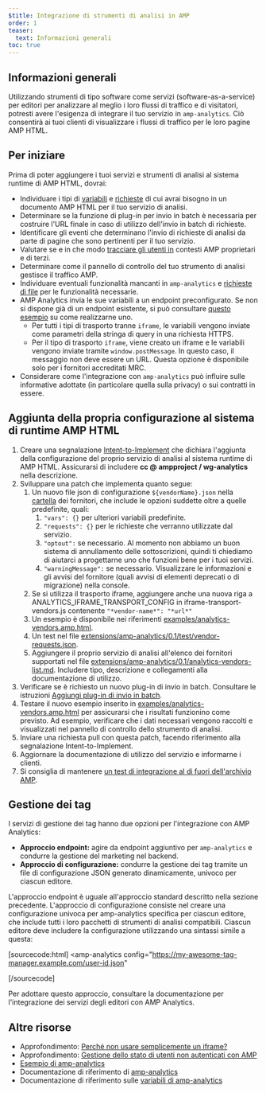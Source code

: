 ```yaml
---
$title: Integrazione di strumenti di analisi in AMP
order: 1
teaser:
  text: Informazioni generali
toc: true
---
```


<!--
This file is imported from https://github.com/ampproject/amphtml/blob/master/extensions/amp-analytics/integrating-analytics.md.
Please do not change this file.
If you have found a bug or an issue please
have a look and request a pull request there.
-->

## Informazioni generali <a name="overview"></a>

Utilizzando strumenti di tipo software come servizi (software-as-a-service) per editori per analizzare al meglio i loro flussi di traffico e di visitatori, potresti avere l'esigenza di integrare il tuo servizio in `amp-analytics`. Ciò consentirà ai tuoi clienti di visualizzare i flussi di traffico per le loro pagine AMP HTML.

## Per iniziare <a name="before-you-begin"></a>

Prima di poter aggiungere i tuoi servizi e strumenti di analisi al sistema runtime di AMP HTML, dovrai:

- Individuare i tipi di [variabili](https://github.com/ampproject/amphtml/blob/master/extensions/amp-analytics/analytics-vars.md) e [richieste](https://github.com/ampproject/amphtml/blob/master/extensions/amp-analytics/amp-analytics.md#requests) di cui avrai bisogno in un documento AMP HTML per il tuo servizio di analisi.
- Determinare se la funzione di plug-in per invio in batch è necessaria per costruire l'URL finale in caso di utilizzo dell'invio in batch di richieste.
- Identificare gli eventi che determinano l'invio di richieste di analisi da parte di  pagine che sono pertinenti per il tuo servizio.
- Valutare se e in che modo [tracciare gli utenti in](https://github.com/ampproject/amphtml/blob/master/spec/amp-managing-user-state.md) contesti AMP proprietari e di terzi.
- Determinare come il pannello di controllo del tuo strumento di analisi gestisce il traffico AMP.
- Individuare eventuali funzionalità mancanti in `amp-analytics` e [richieste di file](https://github.com/ampproject/amphtml/issues/new) per le funzionalità necessarie.
- AMP Analytics invia le sue variabili a un endpoint preconfigurato. Se non si dispone già di un endpoint esistente, si può consultare [questo esempio](https://github.com/ampproject/amp-publisher-sample#amp-analytics-sample) su come realizzarne uno.
    - Per tutti i tipi di trasporto tranne `iframe`, le variabili vengono inviate come parametri della stringa di query in una richiesta HTTPS.
    - Per il tipo di trasporto `iframe`, viene creato un iframe e le variabili vengono inviate tramite `window.postMessage`. In questo caso, il messaggio non deve essere un URL. Questa opzione è disponibile solo per i fornitori accreditati MRC.
- Considerare come l'integrazione con `amp-analytics` può influire sulle informative adottate (in particolare quella sulla privacy) o sui contratti in essere.

## Aggiunta della propria configurazione al sistema di runtime AMP HTML<a name="adding-your-configuration-to-the-amp-html-runtime"></a>

1. Creare una segnalazione [Intent-to-Implement](https://github.com/ampproject/amphtml/blob/master/extensions/amp-analytics/../../CONTRIBUTING.md#contributing-features) che dichiara l'aggiunta della configurazione del proprio servizio di analisi al sistema runtime di AMP HTML. Assicurarsi di includere **cc @ ampproject / wg-analytics** nella descrizione.
2. Sviluppare una patch che implementa quanto segue:
    1. Un nuovo file json di configurazione `${vendorName}.json` nella [cartella](https://github.com/ampproject/amphtml/tree/master/extensions/amp-analytics/0.1/vendors) dei fornitori, che include le opzioni suddette oltre a quelle predefinite, quali:
        1. `"vars": {}` per ulteriori variabili predefinite.
        2. `"requests": {}` per le richieste che verranno utilizzate dal servizio.
        3. `"optout":` se necessario. Al momento non abbiamo un buon sistema di annullamento delle sottoscrizioni, quindi ti chiediamo di aiutarci a progettarne uno che funzioni bene per i tuoi servizi.
        4. `"warningMessage":` se necessario. Visualizzare le informazioni e gli avvisi del fornitore (quali avvisi di elementi deprecati o di migrazione) nella console.
    2. Se si utilizza il trasporto iframe, aggiungere anche una nuova riga a ANALYTICS_IFRAME_TRANSPORT_CONFIG in iframe-transport-vendors.js contenente `"*vendor-name*": "*url*"`
    3. Un esempio è disponibile nei riferimenti [examples/analytics-vendors.amp.html](https://github.com/ampproject/amphtml/blob/master/extensions/amp-analytics/../../examples/analytics-vendors.amp.html).
    4. Un test nel file [extensions/amp-analytics/0.1/test/vendor-requests.json](https://github.com/ampproject/amphtml/blob/master/extensions/amp-analytics/../../extensions/amp-analytics/0.1/test/vendor-requests.json).
    5. Aggiungere il proprio servizio di analisi all'elenco dei fornitori supportati nel file [extensions/amp-analytics/0.1/analytics-vendors-list.md](https://github.com/ampproject/amphtml/blob/master/extensions/amp-analytics/./analytics-vendors-list.md). Includere tipo, descrizione e collegamenti alla documentazione di utilizzo.
3. Verificare se è richiesto un nuovo plug-in di invio in batch. Consultare le istruzioni [Aggiungi plug-in di invio in batch](#add-batch-plugin).
4. Testare il nuovo esempio inserito in [examples/analytics-vendors.amp.html](https://github.com/ampproject/amphtml/blob/master/extensions/amp-analytics/../../examples/analytics-vendors.amp.html) per assicurarsi che i risultati funzionino come previsto. Ad esempio, verificare che i dati necessari vengono raccolti e visualizzati nel pannello di controllo dello strumento di analisi.
5. Inviare una richiesta pull con questa patch, facendo riferimento alla segnalazione Intent-to-Implement.
6. Aggiornare la documentazione di utilizzo del servizio e informarne i  clienti.
7. Si consiglia di mantenere [un test di integrazione al di fuori dell'archivio AMP](https://github.com/ampproject/amphtml/blob/master/extensions/amp-analytics/../../3p/README.md#adding-proper-integration-tests).

## Gestione dei tag <a name="tag-managers"></a>

I servizi di gestione dei tag hanno due opzioni per l'integrazione con AMP Analytics:

- **Approccio endpoint:** agire da endpoint aggiuntivo per `amp-analytics` e condurre la gestione del marketing nel backend.
- **Approccio di configurazione:** condurre la gestione dei tag tramite un file di configurazione JSON generato dinamicamente, univoco per ciascun editore.

L'approccio endpoint è uguale all'approccio standard descritto nella sezione precedente. L'approccio di configurazione consiste nel creare una configurazione univoca per amp-analytics specifica per ciascun editore, che include tutti i loro pacchetti di strumenti di analisi compatibili. Ciascun editore deve includere la configurazione utilizzando una sintassi simile a questa:

[sourcecode:html] <amp-analytics config="https://my-awesome-tag-manager.example.com/user-id.json"

>
>

[/sourcecode]

Per adottare questo approccio, consultare la documentazione per l'integrazione dei servizi degli editori con AMP Analytics.

## Altre risorse <a name="further-resources"></a>

- Approfondimento: [Perché non usare semplicemente un iframe?](https://github.com/ampproject/amphtml/blob/master/extensions/amp-analytics/why-not-iframe.md)
- Approfondimento: [Gestione dello stato di utenti non autenticati con AMP](https://github.com/ampproject/amphtml/blob/master/spec/amp-managing-user-state.md)
- [Esempio di amp-analytics](https://github.com/ampproject/amp-publisher-sample#amp-analytics-sample)
- Documentazione di riferimento di [amp-analytics](https://amp.dev/documentation/components/amp-analytics)
- Documentazione di riferimento sulle [variabili di amp-analytics](https://github.com/ampproject/amphtml/blob/master/extensions/amp-analytics/analytics-vars.md)
